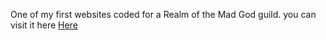 One of my first websites coded for a Realm of the Mad God guild.
you can visit it here [Here](https://tristanriehl.github.io/Gametramp.com/#Discord)
